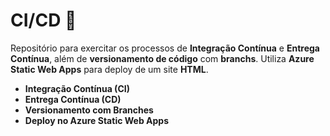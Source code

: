# CI/CD 🚀

Repositório para exercitar os processos de **Integração Contínua** e **Entrega Contínua**, além de **versionamento de código** com **branchs**. Utiliza **Azure Static Web Apps** para deploy de um site **HTML**.

- **Integração Contínua (CI)** 
- **Entrega Contínua (CD)** 
- **Versionamento com Branches** 
- **Deploy no Azure Static Web Apps** 
